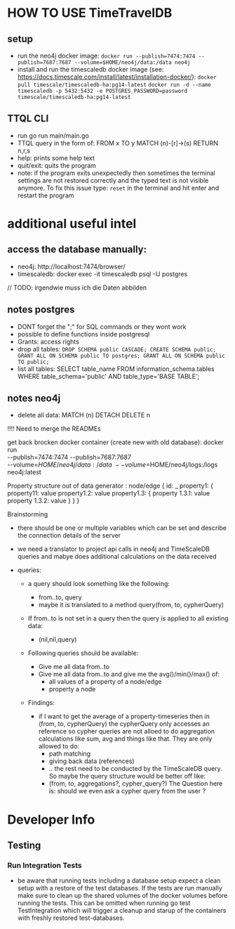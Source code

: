 # HOW TO USE TimeTravelDB

## setup
- run the neo4j docker image: 
  `docker run --publish=7474:7474 --publish=7687:7687 --volume=$HOME/neo4j/data:/data neo4j`
- install and run the timescaledb docker image (see: https://docs.timescale.com/install/latest/installation-docker/): 
  `docker pull timescale/timescaledb-ha:pg14-latest`
  `docker run -d --name timescaledb -p 5432:5432 -e POSTGRES_PASSWORD=password timescale/timescaledb-ha:pg14-latest`


## TTQL CLI
  - run go run main/main.go
  - TTQL query in the form of: FROM x TO y MATCH (n)-[r]->(s) RETURN n,r,s
  - help: prints some help text
  - quit/exit: quits the program
  - note: if the program exits unexpectedly then sometimes the terminal settings are not restored correctly 
    and the typed text is not visible anymore. To fix this issue type: `reset` in the terminal and hit enter
    and restart the program


# additional useful intel
 
## access the database manually:
- neo4j: http://localhost:7474/browser/
- timescaledb: docker exec -it timescaledb psql -U postgres  


// TODO: irgendwie muss ich die Daten abbilden 


## notes postgres
- DONT forget the ";" for SQL commands or they wont work 
- possible to define functions inside postgresql  
- Grants: access rights
- drop all tables: 
  `DROP SCHEMA public CASCADE;
   CREATE SCHEMA public;
   GRANT ALL ON SCHEMA public TO postgres;
   GRANT ALL ON SCHEMA public TO public;`
- list all tables:
   SELECT table_name
   FROM information_schema.tables
   WHERE table_schema='public'
   AND table_type='BASE TABLE'; 
    

## notes neo4j 
- delete all data: MATCH (n) DETACH DELETE n 


!!!! Need to merge the READMEs

get back brocken docker container (create new with old database):
    docker run \
    --publish=7474:7474 --publish=7687:7687 \
    --volume=$HOME/neo4j/data:/data \
    --volume=$HOME/neo4j/logs:/logs \
    neo4j:latest



Property structure out of data generator : 
node/edge {
  id: _
  property1: {
    property11: value
    property1.2: value
    property1.3: {
      property 1.3.1: value
      property 1.3.2: value
    } 
  }
}

Brainstorming

- there should be one or multiple variables which can be set and describe the 
  connection details of the server

- we need a translator to project api calls in neo4j and TimeScaleDB queries and 
  mabye does additional calculations on the data received

- queries:
  - a query should look something like the following:
    - from..to, query 
    - maybe it is translated to a method query(from, to, cypherQuery)
  - If from..to is not set in a query then the query is applied to all existing data:
    - (nil,nil,query) 

  - Following queries should be available:
    - Give me all data from..to 
    - Give me all data from..to and give me the avg()/min()/max() of:
      - all values of a property of a node/edge
      - property a node

  - Findings:
    - if I want to get the average of a property-timeseries then in 
      (from, to, cypherQuery) the cypherQuery only accesses an reference so
      cypher queries are not alloed to do aggregation calculations like sum, avg and
      things like that. They are only allowed to do:
        - path matching
        - giving back data (references)
        - ..
      the rest need to be conducted by the TimeScaleDB query. So maybe the query
      structure would be better off like:
        - (from, to, aggregations?, cypher_query?)
      The Question here is: should we even ask a cypher query from the user ? 


# Developer Info

## Testing


### Run Integration Tests

- be aware that running tests including a database setup expect a clean setup with a restore of the test databases. If the tests
  are run manually make sure to clean up the shared volumes of the docker volumes before running the tests. This can be omitted 
  when running go test TestIntegration which will trigger a cleanup and starup of the containers with freshly restored test-databases.